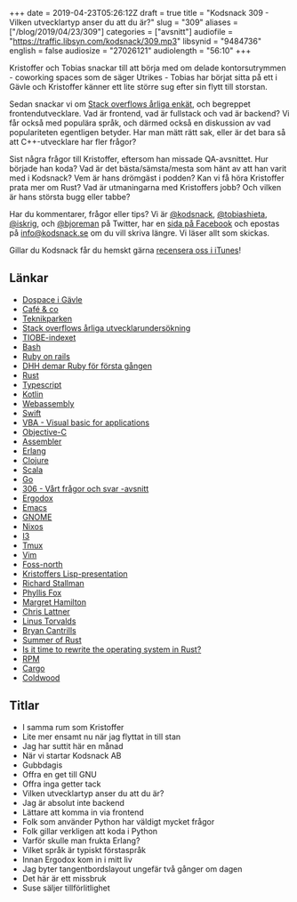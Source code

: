 +++
date = 2019-04-23T05:26:12Z
draft = true
title = "Kodsnack 309 - Vilken utvecklartyp anser du att du är?"
slug = "309"
aliases = ["/blog/2019/04/23/309"]
categories = ["avsnitt"]
audiofile = "https://traffic.libsyn.com/kodsnack/309.mp3"
libsynid = "9484736"
english = false
audiosize = "27026121"
audiolength = "56:10"
+++

Kristoffer och Tobias snackar till att börja med om delade kontorsutrymmen - coworking spaces som de säger Utrikes - Tobias har börjat sitta på ett i Gävle och Kristoffer känner ett lite större sug efter sin flytt till storstan.

Sedan snackar vi om [Stack overflows årliga enkät](https://insights.stackoverflow.com/survey/2019), och begreppet frontendutvecklare. Vad är frontend, vad är fullstack och vad är backend? Vi får också med populära språk, och därmed också en diskussion av vad populariteten egentligen betyder. Har man mätt rätt sak, eller är det bara så att C++-utvecklare har fler frågor?

Sist några frågor till Kristoffer, eftersom han missade QA-avsnittet. Hur började han koda? Vad är det bästa/sämsta/mesta som hänt av att han varit med i Kodsnack? Vem är hans drömgäst i podden? Kan vi få höra Kristoffer prata mer om Rust? Vad är utmaningarna med Kristoffers jobb? Och vilken är hans största bugg eller tabbe?

Har du kommentarer, frågor eller tips? Vi är [@kodsnack](https://www.twitter.com/kodsnack), [@tobiashieta](https://www.twitter.com/tobiashieta), [@iskrig](https://www.twitter.com/iskrig), och [@bjoreman](https://www.twitter.com/bjoreman) på Twitter, har en [sida på Facebook](https://www.facebook.com/kodsnack) och epostas på [info@kodsnack.se](mailto:info@kodsnack.se) om du vill skriva längre. Vi läser allt som skickas.

Gillar du Kodsnack får du hemskt gärna [recensera oss i iTunes](http://itunes.apple.com/se/podcast/kodsnack/id561631498?l=en)!

## Länkar ##
* [Dospace i Gävle](https://www.dospace.se/gavle-stortorget)
* [Café & co](http://www.cafeco.se/en/page/coworking)
* [Teknikparken](https://teknikparken.se/)
* [Stack overflows årliga utvecklarundersökning](https://insights.stackoverflow.com/survey/2019)
* [TIOBE-indexet](https://www.tiobe.com/tiobe-index/)
* [Bash](https://en.wikipedia.org/wiki/Bash_%28Unix_shell%29)
* [Ruby on rails](https://en.wikipedia.org/wiki/Ruby_on_Rails)
* [DHH demar Ruby för första gången](https://www.youtube.com/watch?v=Gzj723LkRJY&feature=youtu.be)
* [Rust](https://en.wikipedia.org/wiki/Rust_%28programming_language%29)
* [Typescript](https://en.wikipedia.org/wiki/TypeScript)
* [Kotlin](https://en.wikipedia.org/wiki/Kotlin_%28programming_language%29)
* [Webassembly](https://en.wikipedia.org/wiki/WebAssembly)
* [Swift](https://en.wikipedia.org/wiki/Swift_%28programming_language%29)
* [VBA - Visual basic for applications](https://en.wikipedia.org/wiki/Visual_Basic_for_Applications)
* [Objective-C](https://en.wikipedia.org/wiki/Objective-C)
* [Assembler](https://en.wikipedia.org/wiki/Assembly_language)
* [Erlang](https://en.wikipedia.org/wiki/Erlang_%28programming_language%29)
* [Clojure](https://en.wikipedia.org/wiki/Clojure)
* [Scala](https://en.wikipedia.org/wiki/Scala_%28programming_language%29)
* [Go](https://en.wikipedia.org/wiki/Go_%28programming_language%29)
* [306 - Vårt frågor och svar -avsnitt](https://kodsnack.se/306/)
* [Ergodox](https://ergodox-ez.com/)
* [Emacs](https://en.wikipedia.org/wiki/Emacs)
* [GNOME](https://en.wikipedia.org/wiki/GNOME)
* [Nixos](https://en.wikipedia.org/wiki/NixOS)
* [I3](https://i3wm.org/)
* [Tmux](https://github.com/tmux/tmux/wiki)
* [Vim](https://en.wikipedia.org/wiki/Vim_%28text_editor%29)
* [Foss-north](https://foss-north.se/2019/)
* [Kristoffers Lisp-presentation](https://www.youtube.com/watch?v=hGY3uBHVVr4)
* [Richard Stallman](https://en.wikipedia.org/wiki/Richard_Stallman)
* [Phyllis Fox](https://en.wikipedia.org/wiki/Phyllis_Fox)
* [Margret Hamilton](https://en.wikipedia.org/wiki/Margaret_Hamilton_%28scientist%29)
* [Chris Lattner](https://en.wikipedia.org/wiki/Chris_Lattner)
* [Linus Torvalds](https://en.wikipedia.org/wiki/Linus_Torvalds)
* [Bryan Cantrills](https://en.wikipedia.org/wiki/Bryan_Cantrill)
* [Summer of Rust](https://www.youtube.com/watch?v=LjFM8vw3pbU)
* [Is it time to rewrite the operating system in Rust?](https://www.youtube.com/watch?v=HgtRAbE1nBM&t=6s)
* [RPM](https://en.wikipedia.org/wiki/RPM_Package_Manager)
* [Cargo](https://doc.rust-lang.org/cargo/guide/)
* [Coldwood](https://sv.wikipedia.org/wiki/Coldwood_Interactive)

## Titlar ##
* I samma rum som Kristoffer
* Lite mer ensamt nu när jag flyttat in till stan
* Jag har suttit här en månad
* När vi startar Kodsnack AB
* Gubbdagis
* Offra en get till GNU
* Offra inga getter tack
* Vilken utvecklartyp anser du att du är?
* Jag är absolut inte backend
* Lättare att komma in via frontend
* Folk som använder Python har väldigt mycket frågor
* Folk gillar verkligen att koda i Python
* Varför skulle man frukta Erlang?
* Vilket språk är typiskt förstaspråk
* Innan Ergodox kom in i mitt liv
* Jag byter tangentbordslayout ungefär två gånger om dagen
* Det här är ett missbruk
* Suse säljer tillförlitlighet